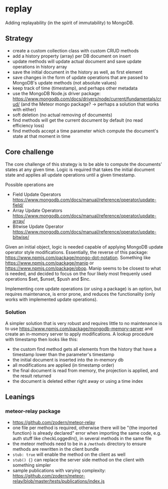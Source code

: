 # replay

Adding replayability (in the spirit of immutability) to MongoDB.

## Strategy

-   create a custom collection class with custom CRUD methods
-   add a history property (array) per DB document on insert
-   update methods will update actual document and save update operations in history array
-   save the initial document in the history as well, as first element
-   save changes in the form of update operations that are passed to MongoDB's update methods (not absolute values)
-   keep track of time (timestamp), and perhaps other metadata
-   use the MongoDB Node.js driver package: https://www.mongodb.com/docs/drivers/node/current/fundamentals/crud/ (and the Meteor mongo package? -> perhaps a solution that works with either)
-   soft deletion (no actual removing of documents)
-   find methods will get the current document by default (no read efficiency loss)
-   find methods accept a time parameter which compute the document's state at that moment in time

## Core challenge

The core challenge of this strategy is to be able to compute the documents' states at any given time. Logic is required that takes the initial document state and applies all update operations until a given timestamp.

Possible operations are

-   Field Update Operators https://www.mongodb.com/docs/manual/reference/operator/update-field/
-   Array Update Operators https://www.mongodb.com/docs/manual/reference/operator/update-array/
-   Bitwise Update Operator https://www.mongodb.com/docs/manual/reference/operator/update-bitwise/

Given an initial object, logic is needed capable of applying MongoDB update operator style modifications. Essentially, the reverse of this package: https://www.npmjs.com/package/mongo-dot-notation. Something like https://www.npmjs.com/package/manip or https://www.npmjs.com/package/obop. Manip seems to be closest to what is needed, and decided to focus on the four likely most frequenly used operations $set, $unset, $push and $inc.

Implementing core update operations (or using a package) is an option, but requires maintenance, is error prone, and reduces the functionality (only works with implemented update operations).

### Solution

A simpler solution that is very robust and requires little to no maintenance is to use https://www.npmjs.com/package/mongodb-memory-server and create an in-momory server to apply modifications. A lookup procedure with timestamp then looks like this:

-   the custom find method gets all elements from the history that have a timestamp lower than the parameter's timestamp
-   the initial document is inserted into the in-memory db
-   all modifications are applied (in timestamp order)
-   the final document is read from memory, the projection is applied, and the result returned
-   the document is deleted either right away or using a time index

## Leanings

### meteor-relay package

-   https://github.com/zodern/meteor-relay
-   one file per method is required, otherwise there will be "{the imported function} is already declared" error when importing the same code, e.g. auth stuff like checkLoggedIn(), in several methods in the same file
-   the meteor methods need to be in a `/methods` directory to ensure methods are rewritten in the client bundle
-   `stub: true` will enable the method on the client as well
-   `stub() {}` can replace the server side method on the client with something simpler
-   sample publications with varying complexity: https://github.com/zodern/meteor-relay/blob/master/tests/publications/index.js
